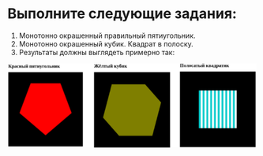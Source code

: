 # Выполните следующие задания:
1. Монотонно окрашенный правильный пятиугольник.
2. Монотонно окрашенный кубик.
Квадрат в полоску.
2. Результаты должны выглядеть примерно так:

![](/1%202D%20graphics%20in%20static/rezult.png)